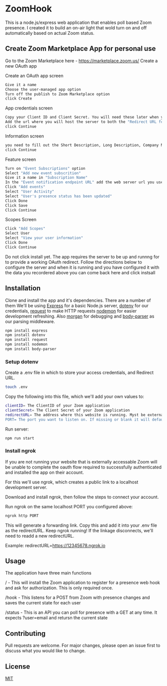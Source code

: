 # ZoomHook

This is a node.js/express web application that enables poll based Zoom presence. I created it to build
an on-air light that wold turn on and off automatically based on actual Zoom status.

## Create Zoom Marketplace App for personal use

Go to the Zoom Marketplace here - https://marketplace.zoom.us/
Create a new OAuth app

Create an OAuth app screen
```bash
Give it a name
Choose the user-managed app option
Turn off the publish to Zoom Marketplace option
click Create
```

App credentials screen 
```bash
Copy your Client ID and Client Secret. You will need these later when you create the web server configuration file
Add the url where you will host the server to both the "Redirect URL for OAuth" and "Whitelist URL" fields
click Continue
```

Information screen
```bash
you need to fill out the Short Description, Long Description, Company Name, Name and Email Address fields
click Continue
```

Feature screen
```bash
Turn on "Event Subscriptions" option
Select "Add new event subscrition"
Give it a name in "Subscription Name"
In the "Event notification endpoint URL" add the web server url you used earlier and append "/hook" to it without the quotes
Click "Add events"
Select "User Activity"
Select "User's presence status has been updated"
Click Done
Click Save
Click Continue
```

Scopes Screen
```bash
Click "Add Scopes"
Select User
Select "View your user information"
Click Done
Click Continue
```

Do not click install yet. The app requires the server to be up and runnng for to provide a working OAuth redirect. Follow the directions below to configure the server and when it is running and you have configured it with the data you recordered above you can come back here and click instsall

## Installation

Clone and install the app and it's dependencies. There are a number of them
We'll be using [Express](https://www.npmjs.com/package/express) for a basic Node.js server, 
[dotenv](https://www.npmjs.com/package/dotenv) for our credentials,
[request](https://www.npmjs.com/package/request) to make HTTP requests
[nodemon](https://www.npmjs.com/package/nodemon) for easier development refreshing. Also [morgan](https://www.npmjs.com/package/morgan) for debugging
 and [body-parser](https://www.npmjs.com/package/body-parser) as our parsing middleware. 

```bash
npm install express
npm install dotenv
npm install request
npm install nodemon
npm install body-parser
```

### Setup dotenv
Create a .env file in which to store your access credentials, and Redirect URL.

```bash
touch .env
```

Copy the following into this file, which we'll add your own values to:

```bash
clientID= The ClientID of your Zoom application
clientSecret= The Client Secret of your Zoom application
redirectURL= The address where this website is running. Myst be externally accessable to Zoom. If you don't have a public website you can use NGOK to test. See NGOK section.
PORT= The port you want to listen on. If missing or blank it will default to 80
```
Run server:
```bash
npm run start
```

### Install ngrok
If you are not running your website that is externally accessable Zoom will be unable to complete the oauth flow
required to successfully authenticated and installed the app on their account.

For this we'll use ngrok, which creates a public link to a localhost development server.

Download and install ngrok, then follow the steps to connect your account.

Run ngrok on the same localhost PORT you configured above:

```bash
ngrok http PORT
```

This will generate a forwarding link. Copy this and add it into your .env file as the redirectURL. Keep ngrok running! If the linkage disconnects, we'll need to readd a new redirectURL.

Example: redirectURL=https://12345678.ngrok.io



## Usage

The application have three main functions

/ - This will install the Zoom application to register for a presence web hook and ask for authorization. This is only required once.

/hook - This listens for a POST from Zoom with presence changes and saves the current state for each user

/status - This is an API you can poll for presence with a GET at any time. It expects ?user=email and retursn the current state


## Contributing
Pull requests are welcome. For major changes, please open an issue first to discuss what you would like to change.

## License
[MIT](https://choosealicense.com/licenses/mit/)

